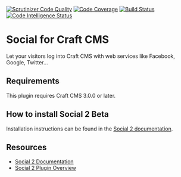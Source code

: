 [![Scrutinizer Code Quality](https://scrutinizer-ci.com/g/dukt/social/badges/quality-score.png?b=master)](https://scrutinizer-ci.com/g/dukt/social/?branch=master) [![Code Coverage](https://scrutinizer-ci.com/g/dukt/social/badges/coverage.png?b=master)](https://scrutinizer-ci.com/g/dukt/social/?branch=master) [![Build Status](https://scrutinizer-ci.com/g/dukt/social/badges/build.png?b=master)](https://scrutinizer-ci.com/g/dukt/social/build-status/master) [![Code Intelligence Status](https://scrutinizer-ci.com/g/dukt/social/badges/code-intelligence.svg?b=master)](https://scrutinizer-ci.com/code-intelligence)

# Social for Craft CMS

Let your visitors log into Craft CMS with web services like Facebook, Google, Twitter…

## Requirements

This plugin requires Craft CMS 3.0.0 or later.

## How to install Social 2 Beta

Installation instructions can be found in the [Social 2 documentation](https://docs.dukt.net/social/v2/installation.html).

## Resources

- [Social 2 Documentation](https://docs.dukt.net/social/v2)
- [Social 2 Plugin Overview](https://dukt.net/social)
